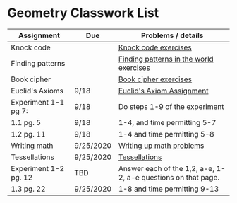# Geometry Classwork List

|Assignment | Due | Problems / details |
|-----------|-----|--------------------|
|Knock code |     | [Knock code exercises](https://docs.google.com/document/d/1U06XcsFspu8KAN_23WcwOCW-9xS24IluFGwGOy32qQg/edit?usp=sharing)|
|Finding patterns|| [Finding patterns in the world exercises](https://docs.google.com/document/d/1jFKtXioBGcuLrV7nrccva9nHKl5koOddg0Mj1-VoQ58/edit?usp=sharing)
|Book cipher|  | [Book cipher exercises](https://docs.google.com/document/d/1s5dAe8syztFvUHtvviae9B-AGhp1qBnq9PiJ9Q7VV3U/edit?usp=sharing)
|Euclid's Axioms| 9/18 | [Euclid's Axiom Assignment](https://docs.google.com/document/d/1WtUzLY4CN564NCZRbrFi-grDLxL5rcuTt8RDICUH--Q/edit?usp=sharing)
|Experiment 1-1 pg 7:|9/18| Do steps 1-9 of the experiment
|1.1 pg. 5|9/18|1-4, and time permitting 5-7
|1.2 pg. 11|9/18|1-4 and time permitting 5-8
|Writing math | 9/25/2020 | [Writing up math problems](https://docs.google.com/document/d/1WYWQXHy9xYz0OUAtWMa-5eTmRhXOpDDCkai-MrscKd0/edit?usp=sharing)
|Tessellations | 9/25/2020 | [Tessellations](https://docs.google.com/document/d/1l6g3_WWPxgOP-ggl2ReQB69R2gYpoIu2Rqoc06YMD3k/edit?usp=sharing)
|Experiment 1-2 pg. 12|TBD| Answer each of the 1,2, a-e, 1-2, a-e questions on that page.
|1.3 pg. 22|9/25/2020|1-8 and time permitting 9-13
